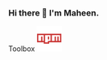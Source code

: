 ### Hi there 👋 I'm Maheen.

<!--
**mah-moh/mah-moh** is a ✨ _special_ ✨ repository because its `README.md` (this file) appears on your GitHub profile.

Here are some ideas to get you started:

- 🔭 I’m currently working on ...
- 🌱 I’m currently learning ...
- 👯 I’m looking to collaborate on ...
- 🤔 I’m looking for help with ...
- 💬 Ask me about ...
- 📫 How to reach me: ...
- 😄 Pronouns: ...
- ⚡ Fun fact: ...
-->

Toolbox
<img src='https://github.com/devicons/devicon/blob/master/icons/npm/npm-original-wordmark.svg' width='50' height='50' />
